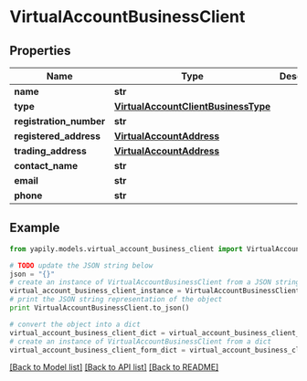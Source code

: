 # VirtualAccountBusinessClient


## Properties
Name | Type | Description | Notes
------------ | ------------- | ------------- | -------------
**name** | **str** |  | 
**type** | [**VirtualAccountClientBusinessType**](VirtualAccountClientBusinessType.md) |  | 
**registration_number** | **str** |  | 
**registered_address** | [**VirtualAccountAddress**](VirtualAccountAddress.md) |  | 
**trading_address** | [**VirtualAccountAddress**](VirtualAccountAddress.md) |  | [optional] 
**contact_name** | **str** |  | 
**email** | **str** |  | 
**phone** | **str** |  | 

## Example

```python
from yapily.models.virtual_account_business_client import VirtualAccountBusinessClient

# TODO update the JSON string below
json = "{}"
# create an instance of VirtualAccountBusinessClient from a JSON string
virtual_account_business_client_instance = VirtualAccountBusinessClient.from_json(json)
# print the JSON string representation of the object
print VirtualAccountBusinessClient.to_json()

# convert the object into a dict
virtual_account_business_client_dict = virtual_account_business_client_instance.to_dict()
# create an instance of VirtualAccountBusinessClient from a dict
virtual_account_business_client_form_dict = virtual_account_business_client.from_dict(virtual_account_business_client_dict)
```
[[Back to Model list]](../README.md#documentation-for-models) [[Back to API list]](../README.md#documentation-for-api-endpoints) [[Back to README]](../README.md)


